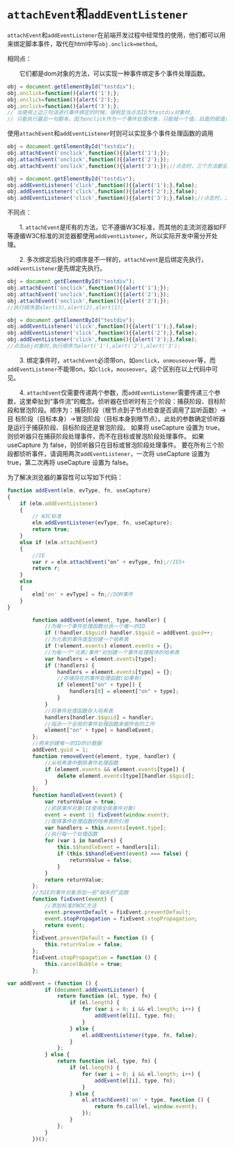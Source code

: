 # `attachEvent`和`addEventListener`

`attachEvent`和`addEventListener`在前端开发过程中经常性的使用，他们都可以用来绑定脚本事件，取代在html中写`obj.onclick=method`。

相同点：

　　它们都是dom对象的方法，可以实现一种事件绑定多个事件处理函数。



```js
obj = document.getElementById("testdiv");
obj.onclick=function(){alert('1');};
obj.onclick=function(){alert('2');};
obj.onclick=function(){alert('3');};
// 当使用上边三句话进行事件绑定的时候，很明显当点击ID为testdiv对象时，
// 只能执行最后一句脚本。因为onclick作为一个事件处理对象，只能赋一个值，后面的赋值自动覆盖前面的
```



使用`attachEvent`和`addEventListener`时则可以实现多个事件处理函数的调用

```js
obj = document.getElementById("testdiv");
obj.attachEvent('onclick',function(){{alert('1');});
obj.attachEvent('onclick',function(){{alert('2');});
obj.attachEvent('onclick',function(){{alert('3');});//点击时，三个方法都会执行
```

```js
obj = document.getElementById("testdiv");
obj.addEventListener('click',function(){{alert('1');},false);
obj.addEventListener('click',function(){{alert('2');},false);
obj.addEventListener('click',function(){{alert('3');},false);//点击时，三个方法都会执行
```

不同点：

　　1. `attachEvent`是IE有的方法，它不遵循W3C标准，而其他的主流浏览器如FF等遵循W3C标准的浏览器都使用`addEventListener`，所以实际开发中需分开处理。

　　2. 多次绑定后执行的顺序是不一样的，`attachEvent`是后绑定先执行，`addEventListener`是先绑定先执行。

```js
obj = document.getElementById("testdiv");
obj.attachEvent('onclick',function(){{alert('1');});
obj.attachEvent('onclick',function(){{alert('2');});
obj.attachEvent('onclick',function(){{alert('3');});
//执行顺序是alert(3),alert(2),alert(1);
```

```js
obj = document.getElementById("testdiv");
obj.addEventListener('click',function(){{alert('1');},false);
obj.addEventListener('click',function(){{alert('2');},false);
obj.addEventListener('click',function(){{alert('3');},false);
//点击obj对象时,执行顺序为alert('1'),alert('2'),alert('3');
```

　　3. 绑定事件时，`attachEvent`必须带on，如`onclick`，`onmouseover`等，而`addEventListener`不能带on，如`click`，`mouseover`。这个区别在以上代码中可见。

　　4. `attachEvent`仅需要传递两个参数，而`addEventListener`需要传递三个参数，这里牵扯到“事件流”的概念。侦听器在侦听时有三个阶段：捕获阶段、目标阶段和冒泡阶段。顺序为：捕获阶段（根节点到子节点检查是否调用了监听函数）→目 标阶段（目标本身）→冒泡阶段（目标本身到根节点）。此处的参数确定侦听器是运行于捕获阶段、目标阶段还是冒泡阶段。 如果将 useCapture 设置为 true，则侦听器只在捕获阶段处理事件，而不在目标或冒泡阶段处理事件。 如果useCapture 为 false，则侦听器只在目标或冒泡阶段处理事件。 要在所有三个阶段都侦听事件，请调用两次`addEventListener`，一次将 useCapture 设置为 true，第二次再将 useCapture 设置为 false。 

为了解决浏览器的兼容性可以写如下代码：

```js
function addEvent(elm, evType, fn, useCapture) 
{
    if (elm.addEventListener) 
    {
        // W3C标准
        elm.addEventListener(evType, fn, useCapture);
        return true;
    }
    else if (elm.attachEvent) 
    {
        //IE
        var r = elm.attachEvent(‘on‘ + evType, fn);//IE5+
        return r;
    }
    else 
    {
        elm['on' + evType] = fn;//DOM事件
    }
}
```



```js
        function addEvent(element, type, handler) {
            //为每一个事件处理函数分派一个唯一的ID
            if (!handler.$$guid) handler.$$guid = addEvent.guid++;
            //为元素的事件类型创建一个哈希表
            if (!element.events) element.events = {};
            //为每一个"元素/事件"对创建一个事件处理程序的哈希表
            var handlers = element.events[type];
            if (!handlers) {
                handlers = element.events[type] = {};
                //存储存在的事件处理函数(如果有)
                if (element["on" + type]) {
                    handlers[0] = element["on" + type];
                }
            }
            //将事件处理函数存入哈希表
            handlers[handler.$$guid] = handler;
            //指派一个全局的事件处理函数来做所有的工作
            element["on" + type] = handleEvent;
        };
        //用来创建唯一的ID的计数器
        addEvent.guid = 1;
        function removeEvent(element, type, handler) {
            //从哈希表中删除事件处理函数
            if (element.events && element.events[type]) {
                delete element.events[type][handler.$$guid];
            }
        };
        function handleEvent(event) {
            var returnValue = true;
            //抓获事件对象(IE使用全局事件对象)
            event = event || fixEvent(window.event);
            //取得事件处理函数的哈希表的引用
            var handlers = this.events[event.type];
            //执行每一个处理函数
            for (var i in handlers) {
                this.$$handleEvent = handlers[i];
                if (this.$$handleEvent(event) === false) {
                    returnValue = false;
                }
            }
            return returnValue;
        };
        //为IE的事件对象添加一些“缺失的”函数
        function fixEvent(event) {
            //添加标准的W3C方法
            event.preventDefault = fixEvent.preventDefault;
            event.stopPropagation = fixEvent.stopPropagation;
            return event;
        };
        fixEvent.preventDefault = function () {
            this.returnValue = false;
        };
        fixEvent.stopPropagation = function () {
            this.cancelBubble = true;
        };
```



```js
var addEvent = (function () {
            if (document.addEventListener) {
                return function (el, type, fn) {
                    if (el.length) {
                        for (var i = 0; i && el.length; i++) {
                            addEvent(el[i], type, fn);
                        }
                    } else {
                        el.addEventListener(type, fn, false);
                    }
                };
            } else {
                return function (el, type, fn) {
                    if (el.length) {
                        for (var i = 0; i && el.length; i++) {
                            addEvent(el[i], type, fn);
                        }
                    } else {
                        el.attachEvent('on' + type, function () {
                            return fn.call(el, window.event);
                        });
                    }
                };
            }
        })();
```